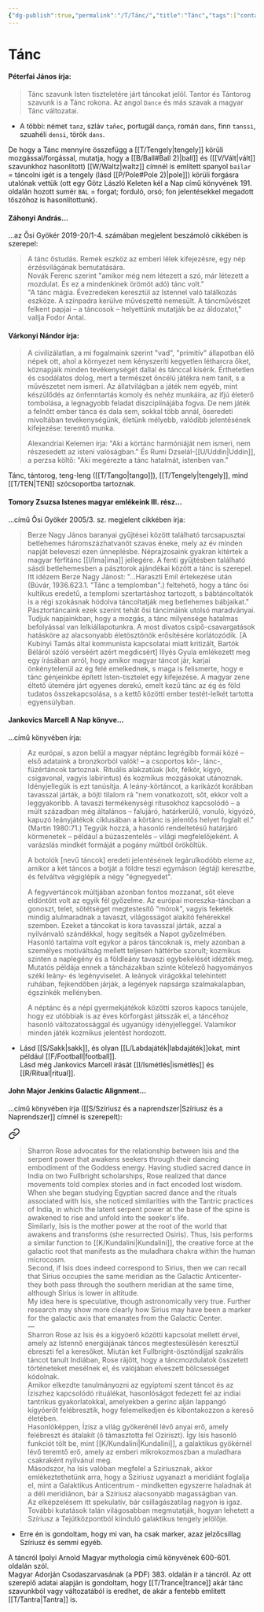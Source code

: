 ```yaml
---
{"dg-publish":true,"permalink":"/T/Tánc/","title":"Tánc","tags":["containstransclusions"],"created":"2023-11-12T05:06","updated":"2024-10-26T00:34"}
---
```



# Tánc

#### Péterfai János írja:

> Tánc szavunk Isten tiszteletére járt táncokat jelöl. Tantor és Tántorog szavunk is a Tánc rokona. Az angol `Dance` és más szavak a magyar Tánc változatai.  
- A többi: német `tanz`, szláv `tañec`, portugál `dança`, román `dans`, finn `tanssi`, szuahéli `densi`, török `dans`.  

De hogy a Tánc mennyire összefügg a [[T/Tengely\|tengely]] körüli mozgással/forgással, mutatja, hogy a [[B/Ball#Ball 2)\|ball]] és ([[V/Vált\|vált]] szavunkhoz hasonlított) [[W/Waltz\|waltz]] címnél is említett spanyol `bailar` = táncolni igét is a tengely (lásd [[P/Pole#Pole 2)\|pole]]) körüli forgásra utalónak vettük (ott egy Götz László Keleten kél a Nap című könyvének 191. oldalán hozott sumér `BAL` = forgat; forduló, orsó; fon jelentésekkel megadott tőszóhoz is hasonlítottunk).  

#### Záhonyi András...  

...az Ősi Gyökér 2019-20/1-4. számában megjelent beszámoló cikkében is szerepel:  
> A tánc őstudás. Remek eszköz az emberi lélek kifejezésre, egy nép érzésvilágának bemutatására.  
> Novák Ferenc szerint "amikor még nem létezett a szó, már létezett a mozdulat. És ez a mindenkinek örömöt adó) tánc volt."  
> "A tánc mágia. Évezredeken keresztül az Istennel való találkozás eszköze. A színpadra kerülve művészetté nemesült. A táncművészet felkent papjai – a táncosok – helyettünk mutatják be az áldozatot," vallja Fodor Antal.  

#### Várkonyi Nándor írja:

> A civilizálatlan, a mi fogalmaink szerint "vad", "primitív" állapotban élő népek ott, ahol a környezet nem kényszeríti kegyetlen létharcra őket, köznapjaik minden tevékenységét dallal és tánccal kísérik. Érthetetlen és csodálatos dolog, mert a természet öncélú játékra nem tanít, s a művészetet nem ismeri. Az állatvilágban a játék nem egyéb, mint készülődés az önfenntartás komoly és nehéz munkáira, az ifjú életerő tombolása, a legnagyobb feladat diszciplínájába fogva. De nem játék a felnőtt ember tánca és dala sem, sokkal több annál, őseredeti mivoltában tevékenységünk, életünk mélyebb, valódibb jelentésének kifejezése: teremtő munka.  
>
> Alexandriai Kelemen írja: "Aki a körtánc harmóniáját nem ismeri, nem részesedett az isteni valóságban." És Rumi Dzselál-[[U/Uddin\|Uddin]], a perzsa költő: "Aki megérezte a tánc hatalmát, istenben van."  

Tánc, tántorog, teng-leng ([[T/Tango\|tango]]), [[T/Tengely\|tengely]], mind [[T/TEN\|TEN]] szócsoportba tartoznak.   

#### Tomory Zsuzsa Istenes magyar emlékeink III. rész...

...című Ősi Gyökér 2005/3. sz. megjelent cikkében írja:  
> Berze Nagy János baranyai gyűjtései között található tarcsapusztai betlehemes háromszázhatvanöt szavas éneke, mely az év minden napját beleveszi ezen ünneplésbe. Néprajzosaink gyakran kitértek a magyar férfitánc [[I/Ima\|ima]] jellegére. A fenti gyűjtésben található sásdi betlehemesben a pásztorok ajándékai között a tánc is szerepel. Itt idézem Berze Nagy Jánost: "...Haraszti Emil értekezése után (Búvár, 1936.623.1. "Tánc a templomban".) feltehető, hogy a tánc ősi kultikus eredetű, a templomi szertartáshoz tartozott, s bábtáncoltatók is a régi szokásnak hódolva táncoltatják meg betlehemes bábjaikat."  
> Pásztortáncaink ezek szerint tehát ősi táncimáink utolsó maradványai. Tudjuk napjainkban, hogy a mozgás, a tánc milyensége hatalmas befolyással van lelkiállapotunkra. A most divatos csípő-csavargatások hatásköre az alacsonyabb életösztönök erősítésére korlátozódik. \[A Kubínyi Tamás által kommunista kapcsolatai miatt kritizált, Bartók Béláról szóló verséért azért megdicsért\] Illyés Gyula emlékezett meg egy írásában arról, hogy amikor magyar táncot jár, karjai önkénytelenül az ég felé emelkednek, s maga is felismerte, hogy e tánc génjeinkbe épített Isten-tisztelet egy kifejezése. A magyar zene éltető ütemére járt egyenes derekú, emelt kezű tánc az ég és föld tudatos összekapcsolása, s a kettő közötti ember testét-lelkét tartotta egyensúlyban.  

#### Jankovics Marcell A Nap könyve...

...című könyvében írja:
> Az európai, s azon belül a magyar néptánc legrégibb formái közé – első adataink a bronzkorból valók! – a csoportos kör-, lánc-, füzértáncok tartoznak. Rituális alakzatúak (kör, félkör, kígyó, csigavonal, vagyis labirintus) és kozmikus mozgásokat utánoznak. Idényjellegük is ezt tanúsítja. A leány-körtáncot, a karikázót korábban tavasszal járták, a böjti tilalom rá "nem vonatkozott, sőt, ekkor volt a leggyakoribb. A tavaszi termékenységi rítusokhoz kapcsolódó – a múlt században még általános – falujáró, határkerülő, vonuló, kígyózó, kapuzó leányjátékok ciklusában a körtánc is jelentős helyet foglalt el." (Martin 1980:71.) Tegyük hozzá, a hasonló rendeltetésű határjáró körmenetek – például a búzaszentelés – világi megfelelőjeként. A varázslás mindkét formáját a pogány múltból örököltük.  
>
> A botolók \[nevű táncok\] eredeti jelentésének legárulkodóbb eleme az, amikor a két táncos a botját a földre teszi egymáson (égtáj) keresztbe, és felváltva végiglépik a négy "égnegyedet".  
>
> A fegyvertáncok múltjában azonban fontos mozzanat, sőt eleve eldöntött volt az egyik fél győzelme. Az európai moreszka-táncban a gonoszt, telet, sötétséget megtestesítő "mórok", vagyis feketék mindig alulmaradnak a tavaszt, világosságot alakító fehérekkel szemben. Ezeket a táncokat is kora tavasszal járták, azzal a nyilvánvaló szándékkal, hogy segítsék a Napot győzelmében.  
> Hasonló tartalma volt egykor a páros táncoknak is, mely azonban a személyes motiváltság mellett teljesen háttérbe szorult; kozmikus szinten a naplegény és a földleány tavaszi egybekelését idézték meg. Mutatós példája ennek a táncházakban szinte kötelező hagyományos széki leány- és legényviselet. A leányok virágokkal telehintett ruhában, fejkendőben járják, a legények napsárga szalmakalapban, égszínkék mellényben.  
>
> A néptánc és a népi gyermekjátékok közötti szoros kapocs tanújele, hogy ez utóbbiak is az éves körforgást játsszák el, a táncéhoz hasonló változatossággal és ugyanúgy idényjelleggel. Valamikor minden játék kozmikus jelentést hordozott.  
- Lásd [[S/Sakk\|sakk]], és olyan [[L/Labdajáték\|labdajáték]]okat, mint például [[F/Football\|football]].  
Lásd még Jankovics Marcell írását [[I/Ismétlés\|ismétlés]] és [[R/Ritual\|ritual]].  

#### John Major Jenkins Galactic Alignment...

...című könyvében írja ([[S/Szíriusz és a naprendszer\|Szíriusz és a Naprendszer]] címnél is szerepelt):  

<div class="transclusion internal-embed is-loaded"><a class="markdown-embed-link" href="/m/mithra-es-a-bika/#o50g9i" aria-label="Open link"><svg xmlns="http://www.w3.org/2000/svg" width="24" height="24" viewBox="0 0 24 24" fill="none" stroke="currentColor" stroke-width="2" stroke-linecap="round" stroke-linejoin="round" class="svg-icon lucide-link"><path d="M10 13a5 5 0 0 0 7.54.54l3-3a5 5 0 0 0-7.07-7.07l-1.72 1.71"></path><path d="M14 11a5 5 0 0 0-7.54-.54l-3 3a5 5 0 0 0 7.07 7.07l1.71-1.71"></path></svg></a><div class="markdown-embed">



> Sharron Rose advocates for the relationship between Isis and the serpent power that awakens seekers through their dancing embodiment of the Goddess energy. Having studied sacred dance in India on two Fullbright scholarships, Rose realized that dance movements told complex stories and in fact encoded lost wisdom.  
> When she began studying Egyptian sacred dance and the rituals associated with Isis, she noticed similarities with the Tantric practices of India, in which the latent serpent power at the base of the spine is awakened to rise and unfold into the seeker's life.  
> Similarly, Isis is the mother power at the root of the world that awakens and transforms (she resurrected Osiris). Thus, Isis performs a similar function to [[K/Kundalini\|Kundalini]], the creative force at the galactic root that manifests as the muladhara chakra within the human microcosm.  
> Second, if Isis does indeed correspond to Sirius, then we can recall that Sirius occupies the same meridian as the Galactic Anticenter-they both pass through the southern meridian at the same time, although Sirius is lower in altitude.  
> My idea here is speculative, though astronomically very true. Further research may show more clearly how Sirius may have been a marker for the galactic axis that emanates from the Galactic Center.  
> —  
> Sharron Rose az Isis és a kígyóerő közötti kapcsolat mellett érvel, amely az Istennő energiájának táncos megtestesülésén keresztül ébreszti fel a keresőket. Miután két Fullbright-ösztöndíjjal szakrális táncot tanult Indiában, Rose rájött, hogy a táncmozdulatok összetett történeteket mesélnek el, és valójában elveszett bölcsességet kódolnak.  
> Amikor elkezdte tanulmányozni az egyiptomi szent táncot és az Íziszhez kapcsolódó rituálékat, hasonlóságot fedezett fel az indiai tantrikus gyakorlatokkal, amelyekben a gerinc alján lappangó kígyóerőt felébresztik, hogy felemelkedjen és kibontakozzon a kereső életében.  
> Hasonlóképpen, Ízisz a világ gyökerénél lévő anyai erő, amely felébreszt és átalakít (ő támasztotta fel Oziriszt). Így Isis hasonló funkciót tölt be, mint [[K/Kundalini\|Kundalini]], a galaktikus gyökérnél lévő teremtő erő, amely az emberi mikrokozmoszban a muladhara csakraként nyilvánul meg.  
> Másodszor, ha Isis valóban megfelel a Szíriusznak, akkor emlékeztethetünk arra, hogy a Szíriusz ugyanazt a meridiánt foglalja el, mint a Galaktikus Anticentrum - mindketten egyszerre haladnak át a déli meridiánon, bár a Szíriusz alacsonyabb magasságban van.  
> Az elképzelésem itt spekulatív, bár csillagászatilag nagyon is igaz. További kutatások talán világosabban megmutatják, hogyan lehetett a Szíriusz a Tejútközpontból kiinduló galaktikus tengely jelölője.  


</div></div>

- Erre én is gondoltam, hogy mi van, ha csak marker, azaz jelzőcsillag Szíriusz és semmi egyéb.  

A táncról Ipolyi Arnold Magyar mythologia című könyvének 600-601. oldalán szól.  
Magyar Adorján Csodaszarvasának (a PDF) 383. oldalán ír a táncról. Az ott szereplő adatai alapján is gondoltam, hogy [[T/Trance\|trance]] akár tánc szavunkból vagy változatából is eredhet, de akár a fentebb említett [[T/Tantra\|Tantra]] is.  